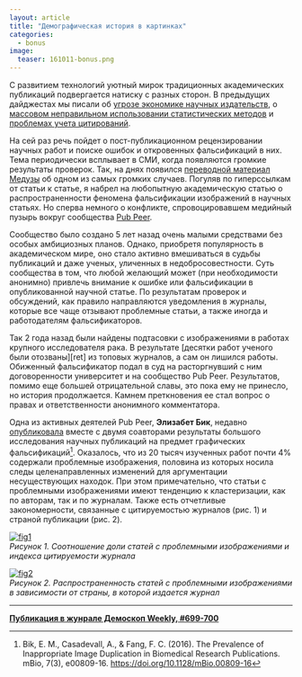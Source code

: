 ```yaml
---
layout: article
title: "Демографическая история в картинках"
categories: 
  - bonus
image:
  teaser: 161011-bonus.png
---
```


С развитием технологий уютный мирок традиционных академических публикаций подвергается натиску с разных сторон. В предыдущих дайджестах мы писали об [угрозе экономике научных издательств][danger], о [массовом неправильном использовании статистических методов][stat] и [проблемах учета цитирований][bib].

На сей раз речь пойдет о пост-публикационном рецензировании научных работ и поиске ошибок и откровенных фальсификаций в них. Тема периодически всплывает в СМИ, когда появляются громкие результаты проверок. Так, на днях появился [переводной материал Медузы][meduza] об одном из самых громких случаев. Погуляв по гиперссылкам от статьи к статье, я набрел на любопытную академическую статью о распространенности феномена фальсификации изображений в научных статьях. Но сперва немного о конфликте, спровоцировавшем медийный пузырь вокруг сообщества [Pub Peer][pp].

Сообщество было создано 5 лет назад очень малыми средствами без особых амбициозных планов. Однако, приобретя популярность в академическом мире, оно стало активно вмешиваться в судьбы публикаций и даже ученых, уличенных в недобросовестности. Суть сообщества в том, что любой желающий может (при необходимости анонимно) привлечь внимание к ошибке или фальсификации в опубликованной научной статье. По результатам проверок и обсуждений, как правило направляются уведомления в журналы, которые все чаще отзывают проблемные статьи, а также иногда и работодателям фальсификаторов.

Так 2 года назад были найдены подтасовки с изображениями в работах крупного исследователя рака. В результате [десятки работ ученого были отозваны][ret] из топовых журналов, а сам он лишился работы. Обиженный фальсификатор подал в суд на расторгнувший с ним договоренности университет и на сообщество Pub Peer. Результатов, помимо еще большей отрицательной славы, это пока ему не принесло, но история продолжается. Камнем преткновения ее стал вопрос о правах и ответственности анонимного комментатора.

Одна из активных деятелей Pub Peer, **Элизабет Бик**, недавно [опубликовала][paper] вместе с двумя соавторами результаты большого исследования научных публикаций на предмет графических фальсификаций[^1]. Оказалось, что из 20 тысяч изученных работ почти 4% содержали проблемные изображения, половина из которых носила следы целенаправленных изменений для аргументации несуществующих находок. При этом примечательно, что статьи с проблемными изображениями имеют тенденцию к кластеризации, как по авторам, так и по журналам. Также есть отчетливые закономерности, связанные с цитируемостью журналов (рис. 1) и страной публикации (рис. 2).

[![fig1][f1]][f1]  
*Рисунок 1. Соотношение доли статей с проблемными изображениями и индекса цитируемости журнала*

[![fig2][f2]][f2]  
*Рисунок 2. Распространенность статей с проблемными изображениями в зависимости от страны, в которой издается журнал*



[f1]: /dem-digest/images/2016/699-fig-01.png
[f2]: /dem-digest/images/2016/699-fig-02.png

[^1]: Bik, E. M., Casadevall, A., & Fang, F. C. (2016). The Prevalence of Inappropriate Image Duplication in Biomedical Research Publications. mBio, 7(3), e00809-16. https://doi.org/10.1128/mBio.00809-16

[danger]: /dem-digest/bonus/2016/03/01/bonus-sci-hub/
[stat]: /dem-digest/bonus/2016/03/15/bonus-p-values/
[bib]: /dem-digest/bonus/2016/08/16/bonus-impact-factors/
[meduza]: https://meduza.io/feature/2016/10/05/kak-pobezhdaet-amerikanskiy-dissernet
[pp]: https://pubpeer.com/
[ter]: http://retractionwatch.com/2016/08/18/five-more-retractions-for-researcher-who-sued-pubpeer-commenters-brings-tally-to-18/
[paper]: http://mbio.asm.org/content/7/3/e00809-16



***
**[Публикация в жунрале Демоскоп Weekly, #699-700](http://demoscope.ru/weekly/2016/0699/digest03.php)**